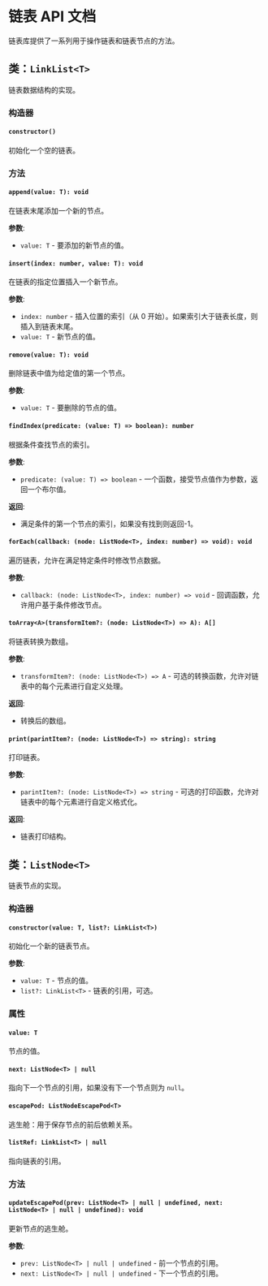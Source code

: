# 链表 API 文档

链表库提供了一系列用于操作链表和链表节点的方法。

## 类：`LinkList<T>`

链表数据结构的实现。

### 构造器

#### `constructor()`

初始化一个空的链表。

### 方法

#### `append(value: T): void`

在链表末尾添加一个新的节点。

**参数**:
- `value: T` - 要添加的新节点的值。

#### `insert(index: number, value: T): void`

在链表的指定位置插入一个新节点。

**参数**:
- `index: number` - 插入位置的索引（从 0 开始）。如果索引大于链表长度，则插入到链表末尾。
- `value: T` - 新节点的值。

#### `remove(value: T): void`

删除链表中值为给定值的第一个节点。

**参数**:
- `value: T` - 要删除的节点的值。

#### `findIndex(predicate: (value: T) => boolean): number`

根据条件查找节点的索引。

**参数**:
- `predicate: (value: T) => boolean` - 一个函数，接受节点值作为参数，返回一个布尔值。

**返回**:
- 满足条件的第一个节点的索引，如果没有找到则返回-1。

#### `forEach(callback: (node: ListNode<T>, index: number) => void): void`

遍历链表，允许在满足特定条件时修改节点数据。

**参数**:
- `callback: (node: ListNode<T>, index: number) => void` - 回调函数，允许用户基于条件修改节点。

#### `toArray<A>(transformItem?: (node: ListNode<T>) => A): A[]`

将链表转换为数组。

**参数**:
- `transformItem?: (node: ListNode<T>) => A` - 可选的转换函数，允许对链表中的每个元素进行自定义处理。

**返回**:
- 转换后的数组。

#### `print(parintItem?: (node: ListNode<T>) => string): string`

打印链表。

**参数**:
- `parintItem?: (node: ListNode<T>) => string` - 可选的打印函数，允许对链表中的每个元素进行自定义格式化。

**返回**:
- 链表打印结构。

## 类：`ListNode<T>`

链表节点的实现。

### 构造器

#### `constructor(value: T, list?: LinkList<T>)`

初始化一个新的链表节点。

**参数**:
- `value: T` - 节点的值。
- `list?: LinkList<T>` - 链表的引用，可选。

### 属性

#### `value: T`

节点的值。

#### `next: ListNode<T> | null`

指向下一个节点的引用，如果没有下一个节点则为 `null`。

#### `escapePod: ListNodeEscapePod<T>`

逃生舱：用于保存节点的前后依赖关系。

#### `listRef: LinkList<T> | null`

指向链表的引用。

### 方法

#### `updateEscapePod(prev: ListNode<T> | null | undefined, next: ListNode<T> | null | undefined): void`

更新节点的逃生舱。

**参数**:
- `prev: ListNode<T> | null | undefined` - 前一个节点的引用。
- `next: ListNode<T> | null | undefined` - 下一个节点的引用。
